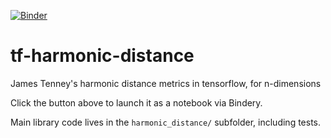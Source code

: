 [![Binder](https://mybinder.org/badge_logo.svg)](https://mybinder.org/v2/gh/andrewcsmith/tf-harmonic-distance/master)

# tf-harmonic-distance
James Tenney's harmonic distance metrics in tensorflow, for n-dimensions

Click the button above to launch it as a notebook via Bindery.

Main library code lives in the `harmonic_distance/` subfolder, including tests.
